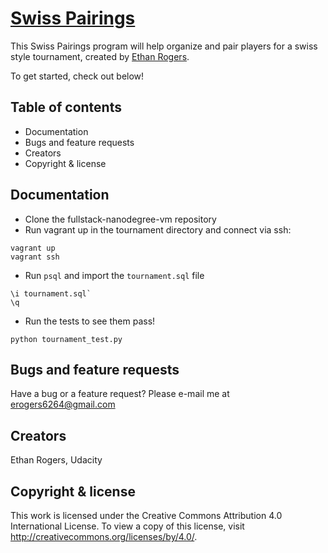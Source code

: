 # [Swiss Pairings](https://github.com/erogers6264/fullstack-nanodegree-vm)

This Swiss Pairings program will help organize and pair players for a swiss style tournament, created by [Ethan Rogers](https://github.com/erogers6264).

To get started, check out below!

## Table of contents
* Documentation
* Bugs and feature requests
* Creators
* Copyright & license

## Documentation
* Clone the fullstack-nanodegree-vm repository
* Run vagrant up in the tournament directory and connect via ssh:
```
vagrant up
vagrant ssh
```
* Run `psql` and import the `tournament.sql` file
```
\i tournament.sql`
\q
```
* Run the tests to see them pass!
```
python tournament_test.py
```

## Bugs and feature requests
Have a bug or a feature request? Please e-mail me at erogers6264@gmail.com

## Creators
Ethan Rogers, Udacity

## Copyright & license
This work is licensed under the Creative Commons Attribution 4.0 International
License. To view a copy of this license, visit http://creativecommons.org/licenses/by/4.0/.

